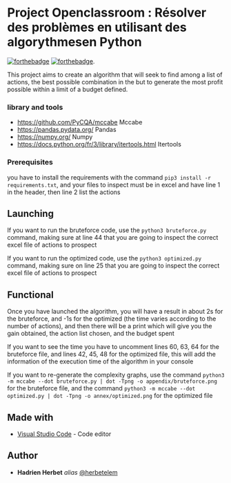 # Project Openclassroom : Résolver des problèmes en utilisant des algorythmesen Python
[![forthebadge](https://forthebadge.com/images/badges/made-with-python.svg)](http://forthebadge.com)  [![forthebadge](https://forthebadge.com/images/badges/built-by-developers.svg)](http://forthebadge.com).

This project aims to create an algorithm that will seek to find among a list of actions, the best possible combination in the but to generate the most profit possible within a limit of a budget defined.


### library and tools

- https://github.com/PyCQA/mccabe Mccabe
- https://pandas.pydata.org/ Pandas
- https://numpy.org/ Numpy
- https://docs.python.org/fr/3/library/itertools.html Itertools


### Prerequisites

you have to install the requirements with the command ``pip3 install -r requirements.txt``, and your files to inspect must be in excel and have line 1 in the header, then line 2 list the actions


## Launching

If you want to run the bruteforce code, use the ``python3 bruteforce.py`` command, making sure at line 44 that you are going to inspect the correct excel file of actions to prospect

If you want to run the optimized code, use the ``python3 optimized.py`` command, making sure on line 25 that you are going to inspect the correct excel file of actions to prospect


## Functional

Once you have launched the algorithm, you will have a result in about 2s for the bruteforce, and -1s for the optimized (the time varies according to the number of actions), and then there will be a print which will give you the gain obtained, the action list chosen, and the budget spent

If you want to see the time you have to uncomment lines 60, 63, 64 for the bruteforce file, and lines 42, 45, 48 for the optimized file, this will add the information of the execution time of the algorithm in your console

If you want to re-generate the complexity graphs, use the command ``python3 -m mccabe --dot bruteforce.py | dot -Tpng -o appendix/bruteforce.png`` for the bruteforce file, and the command ``python3 -m mccabe --dot optimized.py | dot -Tpng -o annex/optimized.png`` for the optimized file


## Made with

* [Visual Studio Code](https://code.visualstudio.com/) - Code editor


## Author

* **Hadrien Herbet** _alias_ [@herbetelem](https://github.com/herbetelem)
